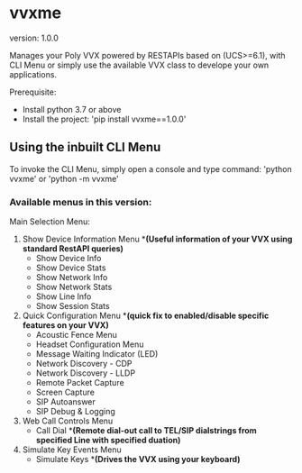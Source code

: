 # vvxme
version: 1.0.0

Manages your Poly VVX powered by RESTAPIs based on (UCS>=6.1), with CLI Menu or simply use the available VVX class to develope your own applications.

Prerequisite:
  - Install python 3.7 or above
  - Install the project:  'pip install vvxme==1.0.0'

## Using the inbuilt CLI Menu
To invoke the CLI Menu, simply open a console and type command: 'python vvxme' or 'python -m vvxme'

### Available menus in this version:
Main Selection Menu:
  1. Show Device Information Menu *__(Useful information of your VVX using standard RestAPI queries)__
      - Show Device Info
      - Show Device Stats
      - Show Network Info
      - Show Network Stats
      - Show Line Info
      - Show Session Stats
  2. Quick Configuration Menu *__(quick fix to enabled/disable specific features on your VVX)__
      - Acoustic Fence Menu
      - Headset Configuration Menu
      - Message Waiting Indicator (LED)
      - Network Discovery - CDP
      - Network Discovery - LLDP
      - Remote Packet Capture
      - Screen Capture
      - SIP Autoanswer
      - SIP Debug & Logging
  3. Web Call Controls Menu
      - Call Dial *__(Remote dial-out call to TEL/SIP dialstrings from specified Line with specified duation)__
  4. Simulate Key Events Menu
      - Simulate Keys *__(Drives the VVX using your keyboard)__
  

